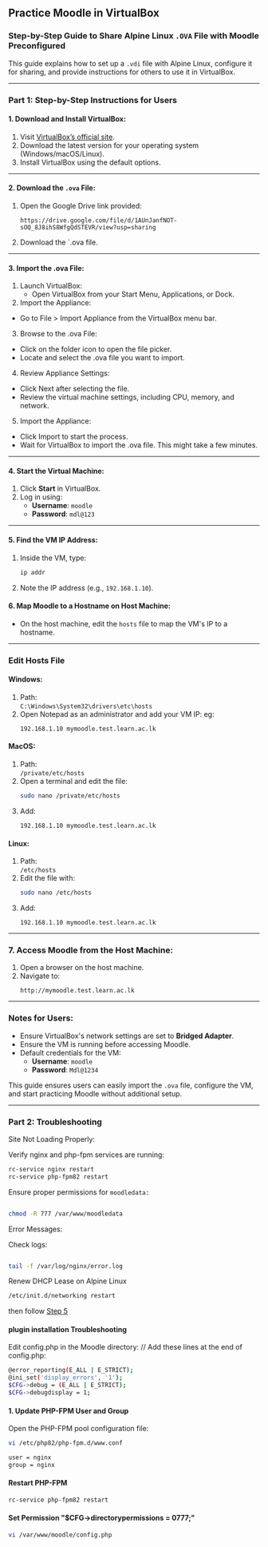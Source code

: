 ## Practice Moodle in VirtualBox

### Step-by-Step Guide to Share Alpine Linux `.OVA` File with Moodle Preconfigured  

This guide explains how to set up a `.vdi` file with Alpine Linux, configure it for sharing, and provide instructions for others to use it in VirtualBox.

---

### **Part 1: Step-by-Step Instructions for Users**

#### **1. Download and Install VirtualBox**:
1. Visit [VirtualBox’s official site](https://www.virtualbox.org/).
2. Download the latest version for your operating system (Windows/macOS/Linux).
3. Install VirtualBox using the default options.
---
#### **2. Download the `.ova` File**:
1. Open the Google Drive link provided:
   ```
   https://drive.google.com/file/d/1AUnJanfNOT-sOQ_8J8ihS8WfgQdSTEVR/view?usp=sharing
   ```
2. Download the `.ova file.
---
#### **3. Import the .ova File**:

1.	Launch VirtualBox:
	- Open VirtualBox from your Start Menu, Applications, or Dock.
2.	Import the Appliance:
   - Go to File > Import Appliance from the VirtualBox menu bar.
3.	Browse to the .ova File:
   - Click on the folder icon to open the file picker.
   - Locate and select the .ova file you want to import.
4.	Review Appliance Settings:
   - Click Next after selecting the file.
   - Review the virtual machine settings, including CPU, memory, and network.
5.	Import the Appliance:
   - Click Import to start the process.
   - Wait for VirtualBox to import the .ova file. This might take a few minutes.

---
#### **4. Start the Virtual Machine**:
1. Click **Start** in VirtualBox.
2. Log in using:
   - **Username**: `moodle`
   - **Password**: `mdl@123`
---
#### **5. Find the VM IP Address**:
1. Inside the VM, type:
   ```bash
   ip addr
   ```
2. Note the IP address (e.g., `192.168.1.10`).

#### **6. Map Moodle to a Hostname on Host Machine**:
- On the host machine, edit the `hosts` file to map the VM's IP to a hostname.

---

### **Edit Hosts File**

#### **Windows**:
1. Path:  
   `C:\Windows\System32\drivers\etc\hosts`
2. Open Notepad as an administrator and add your VM IP: eg:
   ```
   192.168.1.10 mymoodle.test.learn.ac.lk
   ```

#### **MacOS**:
1. Path:  
   `/private/etc/hosts`
2. Open a terminal and edit the file:
   ```bash
   sudo nano /private/etc/hosts
   ```
3. Add:
   ```
   192.168.1.10 mymoodle.test.learn.ac.lk
   ```

#### **Linux**:
1. Path:  
   `/etc/hosts`
2. Edit the file with:
   ```bash
   sudo nano /etc/hosts
   ```
3. Add:
   ```
   192.168.1.10 mymoodle.test.learn.ac.lk
   ```

---

### **7. Access Moodle from the Host Machine**:
1. Open a browser on the host machine.
2. Navigate to:
   ```
   http://mymoodle.test.learn.ac.lk
   ```

---

### Notes for Users:
- Ensure VirtualBox's network settings are set to **Bridged Adapter**.
- Ensure the VM is running before accessing Moodle.
- Default credentials for the VM:
  - **Username**: `moodle`
  - **Password**: `Mdl@1234`

This guide ensures users can easily import the `.ova` file, configure the VM, and start practicing Moodle without additional setup.

---

### **Part 2: Troubleshooting**

Site Not Loading Properly:

Verify nginx and php-fpm services are running:
 ``` bash
rc-service nginx restart
rc-service php-fpm82 restart
```
Ensure proper permissions for `moodledata:`
 ``` bash

chmod -R 777 /var/www/moodledata
```
Error Messages:

Check logs:
``` bash

tail -f /var/log/nginx/error.log
```

Renew DHCP Lease on Alpine Linux
``` bash
/etc/init.d/networking restart
```
then follow [Step 5](https://github.com/LEARN-LK/lms/blob/master/Practice-Moodle-VirtualBox.md#5-find-the-vm-ip-address)

#### plugin installation Troubleshooting

Edit config.php in the Moodle directory:
// Add these lines at the end of config.php:
 ``` bash
@error_reporting(E_ALL | E_STRICT);
@ini_set('display_errors', '1');
$CFG->debug = (E_ALL | E_STRICT);
$CFG->debugdisplay = 1;
```

#### 1. Update PHP-FPM User and Group
   Open the PHP-FPM pool configuration file:
 ``` bash
vi /etc/php82/php-fpm.d/www.conf
```
 ``` bash
user = nginx
group = nginx
```
####  Restart PHP-FPM

 ``` bash
rc-service php-fpm82 restart
```
#### Set Permission  "$CFG->directorypermissions = 0777;"
 ``` bash
vi /var/www/moodle/config.php
```
